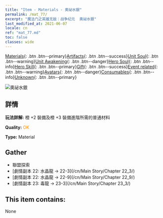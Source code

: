 ```yaml
---
title: "Item - Materials - 奧祕水銀"
permalink: /mat_77/
excerpt: "魔法门之英雄无敌：战争纪元  奧祕水銀"
last_modified_at: 2021-06-07
locale: cn
ref: "mat_77.md"
toc: false
classes: wide
---
```

 [Materials](/ItemsCN/){: .btn .btn--primary}[Artifacts](/ItemsCN/Artifacts/){: .btn .btn--success}[Unit Soul](/ItemsCN/UnitSoul/){: .btn .btn--warning}[Unit Awakening](/ItemsCN/UnitAwakening/){: .btn .btn--danger}[Hero Soul](/ItemsCN/HeroSoul/){: .btn .btn--info}[Hero Skill](/ItemsCN/HeroSkill/){: .btn .btn--primary}[Gift](/ItemsCN/Gift/){: .btn .btn--success}[Event related](/ItemsCN/Events/){: .btn .btn--warning}[Avatars](/ItemsCN/Avatars/){: .btn .btn--danger}[Consumables](/ItemsCN/Consumables/){: .btn .btn--info}[Unknown](/ItemsCN/Unknown/){: .btn .btn--primary}

 ![奧祕水銀](/images/t/i_cailiao_shuiyin3.png)

## 詳情
 **玩法詳解:** 橙 +2 裝備及橙 +3 裝備進階所需的普通材料

 **Quality:** <span style="color: #FF8C00">OK</span>

 **Type:** Material

## Gather

*    聯盟探索 
*    [劇情副本 22: 水晶龍 -> 22-3](/cn/Main Story/Chapter 22_3/) 
*    [劇情副本 22: 水晶龍 -> 22-9](/cn/Main Story/Chapter 22_9/) 
*    [劇情副本 23: 毒龍 -> 23-3](/cn/Main Story/Chapter 23_3/) 

## This item contains:

  None

